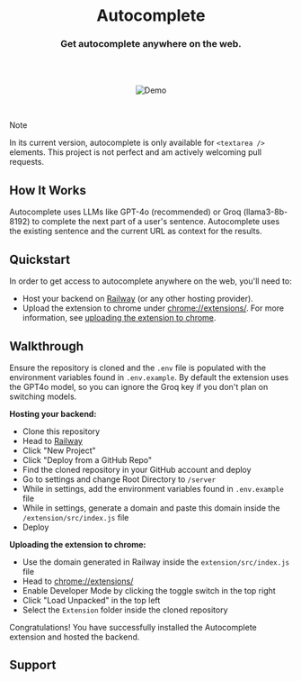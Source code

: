 <div align="center">
  <h1>Autocomplete</h1>
  <h3>Get autocomplete anywhere on the web.</h3>
  <br />
  <br />
  <figure>
    <img src="https://imgur.com/SS5mlYk.gif" alt="Demo" />
  </figure>
</div>

<br />

> [!NOTE]
>
> In its current version, autocomplete is only available for `<textarea />` elements.
> This project is not perfect and am actively welcoming pull requests.

## How It Works

Autocomplete uses LLMs like GPT-4o (recommended) or Groq (llama3-8b-8192) to complete the next part of a user's sentence. Autocomplete uses the existing sentence and the current URL as context for the results.

## Quickstart

In order to get access to autocomplete anywhere on the web, you'll need to:

- Host your backend on [Railway](https://railway.app) (or any other hosting provider).
- Upload the extension to chrome under [chrome://extensions/](chrome://extensions/). For more information, see [uploading the extension to chrome](#uploading-the-extension-to-chrome).

## Walkthrough

Ensure the repository is cloned and the `.env` file is populated with the environment variables found in `.env.example`. By default the extension uses the GPT4o model, so you can ignore the Groq key if you don't plan on switching models.

**Hosting your backend:**

- Clone this repository
- Head to [Railway](https://railway.app)
- Click "New Project"
- Click "Deploy from a GitHub Repo"
- Find the cloned repository in your GitHub account and deploy
- Go to settings and change Root Directory to `/server`
- While in settings, add the environment variables found in `.env.example` file
- While in settings, generate a domain and paste this domain inside the `/extension/src/index.js` file
- Deploy

**Uploading the extension to chrome:**

- Use the domain generated in Railway inside the `extension/src/index.js` file
- Head to [chrome://extensions/](chrome://extensions/)
- Enable Developer Mode by clicking the toggle switch in the top right
- Click "Load Unpacked" in the top left
- Select the `Extension` folder inside the cloned repository

Congratulations! You have successfully installed the Autocomplete extension and hosted the backend.

## Support